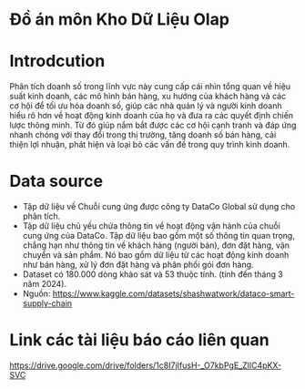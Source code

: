 # Đồ án môn Kho Dữ Liệu Olap
# Introdcution
Phân tích doanh số trong lĩnh vực này cung cấp cái nhìn tổng quan về hiệu suất kinh
doanh, các mô hình bán hàng, xu hướng của khách hàng và các cơ hội để tối ưu hóa
doanh số, giúp các nhà quản lý và người kinh doanh hiểu rõ hơn về hoạt động kinh doanh
của họ và đưa ra các quyết định chiến lược thông minh. Từ đó giúp nắm bắt được các cơ
hội cạnh tranh và đáp ứng nhanh chóng với thay đổi trong thị trường, tăng doanh số bán
hàng, cải thiện lợi nhuận, phát hiện và loại bỏ các vấn đề trong quy trình kinh doanh.

# Data source
- Tập dữ liệu về Chuỗi cung ứng được công ty DataCo Global sử dụng cho phân
tích.
- Tập dữ liệu chủ yếu chứa thông tin về hoạt động vận hành của chuỗi cung ứng của
DataCo. Tập dữ liệu bao gồm một số thông tin quan trọng, chẳng hạn như thông
tin về khách hàng (người bán), đơn đặt hàng, vận chuyển và sản phẩm. Nó bao
gồm dữ liệu từ các hoạt động kinh doanh như bán hàng, xử lý đơn đặt hàng và
phân phối gói đơn hàng.
- Dataset có 180.000 dòng khảo sát và 53 thuộc tính. (tính đến tháng 3 năm 2024).
- Nguồn: https://www.kaggle.com/datasets/shashwatwork/dataco-smart-supply-chain

# Link các tài liệu báo cáo liên quan
https://drive.google.com/drive/folders/1c8I7jIfusH-_O7kbPgE_ZlIC4pKX-SVC
